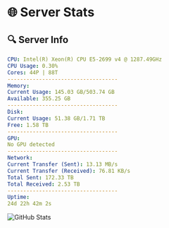 # 🌐 Server Stats
## 🔍 Server Info
```yaml
CPU: Intel(R) Xeon(R) CPU E5-2699 v4 @ 1287.49GHz
CPU Usage: 0.30%
Cores: 44P | 88T
-----------------------------------
Memory:
Current Usage: 145.03 GB/503.74 GB
Available: 355.25 GB
-----------------------------------
Disk:
Current Usage: 51.38 GB/1.71 TB
Free: 1.58 TB
-----------------------------------
GPU:
No GPU detected
-----------------------------------
Network:
Current Transfer (Sent): 13.13 MB/s
Current Transfer (Received): 76.81 KB/s
Total Sent: 172.33 TB
Total Received: 2.53 TB
-----------------------------------
Uptime:
24d 22h 42m 2s
```
![GitHub Stats](https://img.shields.io/badge/Updated-2025-03-04_21:25:20-blue)